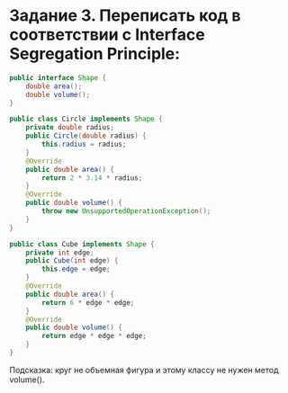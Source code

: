# Задание 3. Переписать код в соответствии с Interface Segregation Principle:

```java
public interface Shape {
    double area();
    double volume();
}

public class Circle implements Shape {
    private double radius;
    public Circle(double radius) {
        this.radius = radius;
    }
    @Override
    public double area() {
        return 2 * 3.14 * radius;
    }
    @Override
    public double volume() {
        throw new UnsupportedOperationException();
    }
}

public class Cube implements Shape {
    private int edge;
    public Cube(int edge) {
        this.edge = edge;
    }
    @Override
    public double area() {
        return 6 * edge * edge;
    }
    @Override
    public double volume() {
        return edge * edge * edge;
    }
}
```
Подсказка: круг не объемная фигура и этому классу не нужен метод volume().

